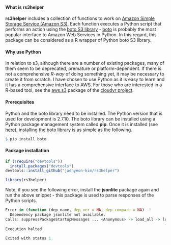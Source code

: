 #### What is rs3helper

**rs3helper** includes a collection of functions to work on [Amazon Simple Storage Service (Amazon S3)](https://aws.amazon.com/s3/). Each function executes a Python script that performs an action using the [boto S3 library](http://boto.cloudhackers.com/en/latest/ref/s3.html) - [boto](https://github.com/boto/boto) is probably the most popular interface to Amazon Web Services in Python. In this regard, this package can be considered as a R wrapper of Python boto S3 library.

#### Why use Python

In relation to s3, although there are a number of existing packages, many of them seem to be deprecated, premature or platform-dependent. If there is not a comprehensive *R-way* of doing something yet, it may be necessary to create it from scratch. I have chosen to use Python as it is easy to learn and it has a comprehensive interface to AWS. For those who are interested in a R-based tool, see the [aws.s3](https://github.com/cloudyr/aws.s3) package of the [cloudyr project](https://github.com/cloudyr).

#### Prerequisites

Python and the boto library need to be installed. The Python version that is used for development is 2.7.10. The boto library can be installed using a Python package management system called **pip**. Once it is installed (see [here](http://pip.readthedocs.org/en/stable/installing/)), installing the boto library is as simple as the following.

```r
$ pip install boto
```

#### Package installation

```r
if (!require("devtools"))
  install.packages("devtools")
devtools::install_github("jaehyeon-kim/rs3helper")

library(rs3helper)
```

Note, if you see the following error, install the **jsonlite** package again and run the above snippet - this package is used to parse responses of the Python scripts.

```r
Error in (function (dep_name, dep_ver = NA, dep_compare = NA)  : 
  Dependency package jsonlite not available.
Calls: suppressPackageStartupMessages ... <Anonymous> -> load_all -> load_depends 
                                                                      -> mapply -> <Anonymous>
Execution halted

Exited with status 1.
```
